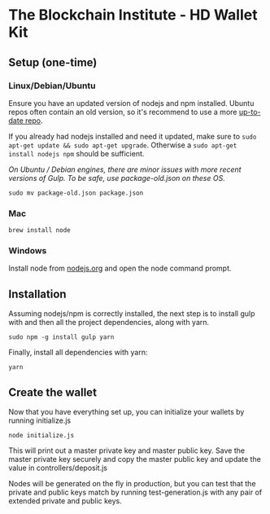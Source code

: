 
The Blockchain Institute - HD Wallet Kit
=================

## Setup (one-time)

### Linux/Debian/Ubuntu
Ensure you have an updated version of nodejs and npm installed. Ubuntu repos often contain an old version, so it's recommend to use a more [up-to-date repo](https://launchpad.net/~chris-lea/+archive/node.js/).

If you already had nodejs installed and need it updated, make sure to `sudo apt-get update && sudo apt-get upgrade`. Otherwise a `sudo apt-get install nodejs npm` should be sufficient.

*On Ubuntu / Debian engines, there are minor issues with more recent versions of Gulp. To be safe, use package-old.json on these OS.*

`sudo mv package-old.json package.json`

### Mac
`brew install node`

### Windows
Install node from [nodejs.org](http://nodejs.org/download/) and open the node command prompt.

## Installation

Assuming nodejs/npm is correctly installed, the next step is to install gulp with and then all the project dependencies, along with yarn.

```
sudo npm -g install gulp yarn
```

Finally, install all dependencies with yarn:

```
yarn
```

## Create the wallet 

Now that you have everything set up, you can initialize your wallets by running initialize.js

```node initialize.js```

This will print out a master private key and master public key. Save the master private key securely and copy the master public key and update the value in controllers/deposit.js

Nodes will be generated on the fly in production, but you can test that the private and public keys match by running test-generation.js with any pair of extended private and public keys. 


